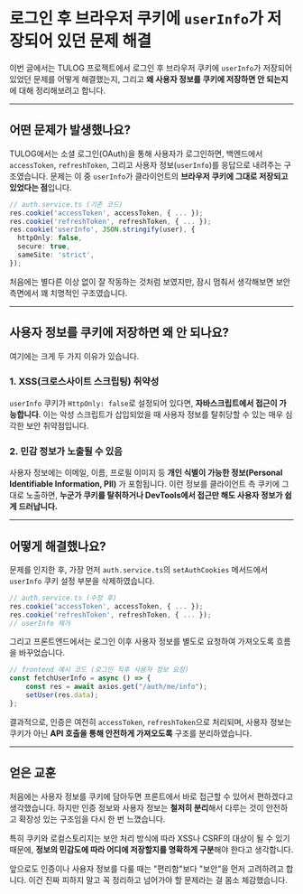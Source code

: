 # 로그인 후 브라우저 쿠키에 `userInfo`가 저장되어 있던 문제 해결

이번 글에서는 TULOG 프로젝트에서 로그인 후 브라우저 쿠키에 `userInfo`가 저장되어 있었던 문제를 어떻게 해결했는지, 그리고 **왜 사용자 정보를 쿠키에 저장하면 안 되는지**에 대해 정리해보려고 합니다.

---

## 어떤 문제가 발생했나요?

TULOG에서는 소셜 로그인(OAuth)을 통해 사용자가 로그인하면, 백엔드에서 `accessToken`, `refreshToken`, 그리고 사용자 정보(`userInfo`)를 응답으로 내려주는 구조였습니다. 문제는 이 중 `userInfo`가 클라이언트의 **브라우저 쿠키에 그대로 저장되고 있었다는 점**입니다.

```ts
// auth.service.ts (기존 코드)
res.cookie('accessToken', accessToken, { ... });
res.cookie('refreshToken', refreshToken, { ... });
res.cookie('userInfo', JSON.stringify(user), {
  httpOnly: false,
  secure: true,
  sameSite: 'strict',
});
```

처음에는 별다른 이상 없이 잘 작동하는 것처럼 보였지만, 잠시 멈춰서 생각해보면 보안 측면에서 꽤 치명적인 구조였습니다.

---

## 사용자 정보를 쿠키에 저장하면 왜 안 되나요?

여기에는 크게 두 가지 이유가 있습니다.

### 1. XSS(크로스사이트 스크립팅) 취약성

`userInfo` 쿠키가 `HttpOnly: false`로 설정되어 있다면, **자바스크립트에서 접근이 가능합니다**. 이는 악성 스크립트가 삽입되었을 때 사용자 정보를 탈취당할 수 있는 매우 심각한 보안 취약점입니다.

### 2. 민감 정보가 노출될 수 있음

사용자 정보에는 이메일, 이름, 프로필 이미지 등 **개인 식별이 가능한 정보(Personal Identifiable Information, PII)** 가 포함됩니다. 이런 정보를 클라이언트 측 쿠키에 그대로 노출하면, **누군가 쿠키를 탈취하거나 DevTools에서 접근만 해도 사용자 정보가 쉽게 드러납니다.**

---

## 어떻게 해결했나요?

문제를 인지한 후, 가장 먼저 `auth.service.ts`의 `setAuthCookies` 메서드에서 `userInfo` 쿠키 설정 부분을 삭제하였습니다.

```ts
// auth.service.ts (수정 후)
res.cookie('accessToken', accessToken, { ... });
res.cookie('refreshToken', refreshToken, { ... });
// userInfo 제거
```

그리고 프론트엔드에서는 로그인 이후 사용자 정보를 별도로 요청하여 가져오도록 흐름을 바꾸었습니다.

```ts
// frontend 예시 코드 (로그인 직후 사용자 정보 요청)
const fetchUserInfo = async () => {
    const res = await axios.get("/auth/me/info");
    setUser(res.data);
};
```

결과적으로, 인증은 여전히 `accessToken`, `refreshToken`으로 처리되며, 사용자 정보는 쿠키가 아닌 **API 호출을 통해 안전하게 가져오도록** 구조를 분리하였습니다.

---

## 얻은 교훈

처음에는 사용자 정보를 쿠키에 담아두면 프론트에서 바로 접근할 수 있어서 편하겠다고 생각했습니다. 하지만 인증 정보와 사용자 정보는 **철저히 분리**해서 다루는 것이 안전하고 확장성 있는 구조임을 다시 한 번 느꼈습니다.

특히 쿠키와 로컬스토리지는 보안 처리 방식에 따라 XSS나 CSRF의 대상이 될 수 있기 때문에, **정보의 민감도에 따라 어디에 저장할지를 명확하게 구분**해야 한다고 생각합니다.

앞으로도 인증이나 사용자 정보를 다룰 때는 "편리함"보다 "보안"을 먼저 고려하려고 합니다. 이건 진짜 피하지 말고 꼭 정리하고 넘어가야 할 문제라는 걸 몸소 체감했습니다.
